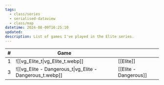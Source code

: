 ```yaml
---
tags:
  - class/series
  - serialised-dataview
  - class/map
datetime: 2024-08-09T16:25:10
updated: 
description: List of games I've played in the Elite series.
---
```

<!-- QueryToSerialize: table without id sequence as "#", embed(link(thumbnail)) as Game, file.link as ""  from #class/video-game where series = [[]] sort sequence -->
<!-- SerializedQuery: table without id sequence as "#", embed(link(thumbnail)) as Game, file.link as ""  from #class/video-game where series = [[]] sort sequence -->

| # | Game                                                                               |                                                          |
| - | ---------------------------------------------------------------------------------- | -------------------------------------------------------- |
| 1 | ![[vg_Elite_t\|vg_Elite_t.webp]]                         | [[Elite]]                         |
| 3 | ![[vg_Elite - Dangerous_t\|vg_Elite - Dangerous_t.webp]] | [[Elite - Dangerous]] |
<!-- SerializedQuery END -->

